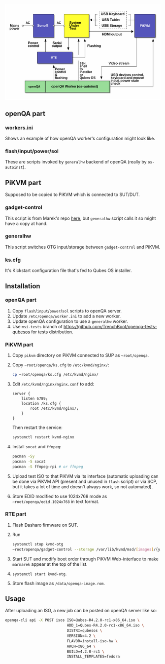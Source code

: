 ![Setup diagram](../openqa-qubesos-setup.png)

## openQA part

### workers.ini

Shows an example of how openQA worker's configuration might look like.

### flash/input/power/sol

These are scripts invoked by `generalhw` backend of openQA (really by
`os-autoinst`).

## PiKVM part

Supposed to be copied to PiKVM which is connected to SUT/DUT.

### gadget-control

This script is from Marek's repo [here][gadget-control], but `generalhw` script
calls it so might have a copy at hand.

### generalhw

This script switches OTG input/storage between `gadget-control` and
PiKVM.

### ks.cfg

It's Kickstart configuration file that's fed to Qubes OS installer.

[gadget-control]: https://github.com/QubesOS/tests-hw-setup/blob/aab12ae18820dda692637ef29856f7e53a8221c9/states/openqa-cmds/gadget-control

## Installation

### openQA part

1. Copy `flash`/`input`/`power`/`sol` scripts to openQA server.
2. Update `/etc/openqa/worker.ini` to add a new worker.
3. Update openQA configuration to use a `generalhw` worker.
4. Use `msi-tests` branch of
   <https://github.com/TrenchBoot/openqa-tests-qubesos> for tests distribution.

### PiKVM part

1. Copy `pikvm` directory on PiKVM connected to SUP as `~root/openqa`.
2. Copy `~root/openqa/ks.cfg` to `/etc/kvmd/nginx/`:

   ```bash
   cp ~root/openqa/ks.cfg /etc/kvmd/nginx/
   ```

3. Edit `/etc/kvmd/nginx/nginx.conf` to add:

   ```nginx
   server {
       listen 6789;
       location /ks.cfg {
           root /etc/kvmd/nginx/;
       }
   }
   ```

   Then restart the service:

   ```bash
   systemctl restart kvmd-nginx
   ```

4. Install `socat` and `ffmpeg`:

   ```bash
   pacman -Sy
   pacman -S socat
   pacman -S ffmpeg-rpi # or ffmpeg
   ```

5. Upload test ISO to that PiKVM via its interface (automatic uploading can be
   done via PiKVM API (present and unused in `flash` script) or via SCP, but it
   takes a lot of time and doesn't always work, so not automated).
6. Store EDID modified to use 1024x768 mode as `~root/openqa/edid.1024x768` in
   text format.

### RTE part

1. Flash Dasharo firmware on SUT.
2. Run

   ```bash
   systemctl stop kvmd-otg
   ~root/openqa/gadget-control --storage /var/lib/kvmd/msd/[images]/{your.iso}
   ```

3. Start SUT and modify boot order through PiKVM Web-interface to make
   `marmarek` appear at the top of the list.
4. `systemctl start kvmd-otg`.
5. Store flash image as `/data/openqa-image.rom`.

## Usage

After uploading an ISO, a new job can be posted on openQA server like so:

```bash
openqa-cli api -X POST isos ISO=Qubes-R4.2.0-rc1-x86_64.iso \
                            HDD_1=Qubes-R4.2.0-rc1-x86_64.iso \
                            DISTRI=qubesos \
                            VERSION=4.2 \
                            FLAVOR=install-iso-hw \
                            ARCH=x86_64 \
                            BUILD=4.2.0-rc1 \
                            INSTALL_TEMPLATES=fedora
```
